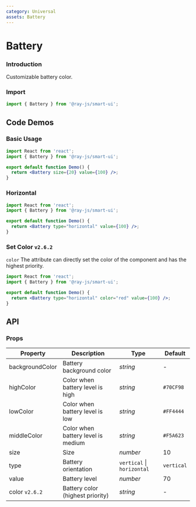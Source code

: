 ```yaml
---
category: Universal
assets: Battery
---
```


# Battery

### Introduction

Customizable battery color.

### Import

```jsx
import { Battery } from '@ray-js/smart-ui';
```

## Code Demos

### Basic Usage

```jsx
import React from 'react';
import { Battery } from '@ray-js/smart-ui';

export default function Demo() {
  return <Battery size={20} value={100} />;
}
```

### Horizontal

```jsx
import React from 'react';
import { Battery } from '@ray-js/smart-ui';

export default function Demo() {
  return <Battery type="horizontal" value={100} />;
}
```

### Set Color `v2.6.2`

`color` The attribute can directly set the color of the component and has the highest priority.

```jsx
import React from 'react';
import { Battery } from '@ray-js/smart-ui';

export default function Demo() {
  return <Battery type="horizontal" color="red" value={100} />;
}
```

## API

### Props

| Property         | Description                                        | Type                       | Default     |
| ---------------- | -------------------------------------------------- | -------------------------- | ----------  |
| backgroundColor | Battery background color | _string_ | - |
| highColor | Color when battery level is high | _string_ | `#70CF98` |
| lowColor | Color when battery level is low | _string_ | `#FF4444` |
| middleColor | Color when battery level is medium | _string_ | `#F5A623` |
| size | Size | _number_ | 10 |
| type | Battery orientation | `vertical` \| `horizontal` | `vertical` |
| value | Battery level | _number_ | 70 |
| color `v2.6.2` | Battery color (highest priority) | _string_ | - |